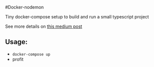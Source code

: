 #Docker-nodemon

Tiny docker-compose setup to build and run a small typescript project

See more details on [this medium post](https://medium.com/@aherve/heres-my-minimal-setup-to-write-a-piece-of-typescript-code-510cd6cb1861#.4ifkr16gm)

## Usage:
 - `docker-compose up`
 - profit
